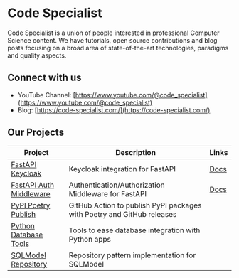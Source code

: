 # Code Specialist

Code Specialist is a union of people interested in professional Computer Science content. We have tutorials, open source contributions and blog posts focusing on a broad area of
state-of-the-art technologies, paradigms and quality aspects.

## Connect with us

- YouTube Channel: [https://www.youtube.com/@code_specialist](https://www.youtube.com/@code_specialist)
- Blog: [https://code-specialist.com/](https://code-specialist.com/)

## Our Projects

| Project                                                                               | Description                                                            | Links                                                        |             
|---------------------------------------------------------------------------------------|------------------------------------------------------------------------|--------------------------------------------------------------|
| [FastAPI Keycloak](https://github.com/code-specialist/fastapi-keycloak)               | Keycloak integration for FastAPI                                       | [Docs](https://fastapi-keycloak.code-specialist.com/)        |
| [FastAPI Auth Middleware](https://github.com/code-specialist/fastapi-auth-middleware) | Authentication/Authorization Middleware for FastAPI                    | [Docs](https://fastapi-auth-middleware.code-specialist.com/) |
| [PyPI Poetry Publish](https://github.com/code-specialist/pypi-poetry-publish)         | GitHub Action to publish PyPI packages with Poetry and GitHub releases |
| [Python Database Tools](https://github.com/code-specialist/python-db-tools)           | Tools to ease database integration with Python apps                    |
| [SQLModel Repository](https://github.com/code-specialist/sqlmodel-repository)             | Repository pattern implementation for SQLModel                         | 
